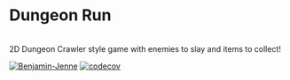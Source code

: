 # Dungeon Run
<br/>
2D Dungeon Crawler style game with enemies to slay and items to collect!
<br/>

[![Benjamin-Jenne](https://circleci.com/gh/Benjamin-Jenne/AD340Game.svg?style=svg)](https://app.circleci.com/pipelines/github/Benjamin-Jenne/AD340Game)
[![codecov](https://codecov.io/gh/Benjamin-Jenne/AD340Game/branch/master/graph/badge.svg)](https://codecov.io/gh/Benjamin-Jenne/AD340Game)
